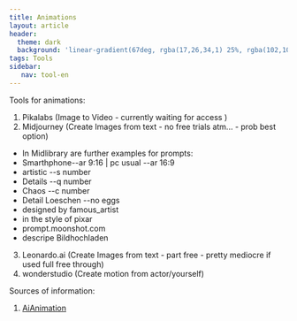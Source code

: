 ```yaml
---
title: Animations
layout: article
header:
  theme: dark
  background: 'linear-gradient(67deg, rgba(17,26,34,1) 25%, rgba(102,102,102,1) 43%, rgba(255,255,255,1) 80%)'
tags: Tools
sidebar: 
   nav: tool-en 
--- 
```

Tools for animations:
1. Pikalabs (Image to Video - currently waiting for access )
2. Midjourney (Create Images from text - no free trials atm... - prob best option)
 * In Midlibrary are further examples for prompts:
 * Smarthphone--ar 9:16  | pc usual --ar 16:9 
 * artistic --s number
 * Details --q number
 * Chaos --c number
 * Detail Loeschen --no eggs
 * designed by famous_artist
 * in the style of pixar 
 * prompt.moonshot.com
 * descripe Bildhochladen
3. Leonardo.ai (Create Images from text - part free - pretty mediocre if used full free through)
4. wonderstudio (Create motion from actor/yourself)

Sources of information:
1. [AiAnimation](https://www.youtube.com/watch?v=t5Vq4ahmn74)